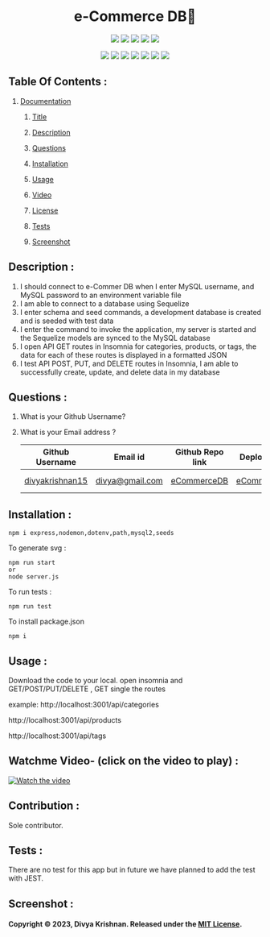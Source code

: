 
<h1 align="center">e-Commerce DB👋</h1>
  
<p align="center">
    <img src="https://img.shields.io/github/repo-size/divyakrishnan15/e-CommerceDB" />
    <img src="https://img.shields.io/github/languages/top/divyakrishnan15/e-CommerceDB"  />
    <img src="https://img.shields.io/github/issues/divyakrishnan15/e-CommerceDB" />
    <img src="https://img.shields.io/github/last-commit/divyakrishnan15/e-CommerceDB" >
    <a href="https://github.com/divyakrishnan15"><img src="https://img.shields.io/github/followers/divyakrishnan15?style=social" target="_blank" /></a
</p>
  
<p align="center">
    <img src="https://img.shields.io/badge/Javascript-yellow" />
    <!-- <img src="https://img.shields.io/badge/Routes-blue"  /> -->
    <img src="https://img.shields.io/badge/-node.js-green" />
    <img src="https://img.shields.io/badge/-ORM-red" >
    <img src="https://img.shields.io/badge/-sequelize-lightgrey" />
    <img src="https://img.shields.io/badge/-json-orange" />
    <img src="https://img.shields.io/badge/mySQL-blue"  />
    <img src="https://img.shields.io/badge/express.js-green" />
</p>

 ## Table Of Contents : 
 1.  [Documentation](#documentation) 

        1.  [Title](#Title) 

        2.  [Description](#Description) 

        3.  [Questions](#Questions) 

        4.  [Installation](#Installation) 

        5.  [Usage](#Usage) 

        6.  [Video](#Video) 

        7.  [License](#License) 

        8. [Tests](#Tests) 

        9. [Screenshot](#screenshot) 
 
 ## Description :  
 <a name="Description"></a>  
 1. I should connect to e-Commer DB when I enter MySQL username, and MySQL password to an environment variable file
 2. I am able to connect to a database using Sequelize
 3. I enter schema and seed commands, a development database is created and is seeded with test data
 4. I enter the command to invoke the application, my server is started and the Sequelize models are synced to the MySQL database
 5. I open API GET routes in Insomnia for categories, products, or tags, the data for each of these routes is displayed in a formatted JSON
 6. I test API POST, PUT, and DELETE routes in Insomnia, I am able to successfully create, update, and delete data in my database

 ## Questions :  
 <a name="Questions"></a> 
 1. What is your Github Username? 
 2. What is your Email address ? 
 
    | Github Username  | **Email id** | **Github Repo link** | **Deployed Url** | **Contributor** |
    | --- | --- | --- | --- | --- |
    | [divyakrishnan15](https://github.com/divyakrishnan15) | divya@gmail.com | [eCommerceDB](https://github.com/divyakrishnan15/e-CommerceDB/) | [eCommerceDB](https://divyakrishnan15.github.io/e-CommerceDB/) | Sole Contributor |

 ## Installation :  
 <a name="Installation"></a> 
```shell 
npm i express,nodemon,dotenv,path,mysql2,seeds
```

To generate svg :
```shell
npm run start 
or
node server.js
 ```

To run tests :
```shell
npm run test
 ```

To install package.json
```shell
npm i
```

 ## Usage :  
 <a name="Usage"></a> 
 Download the code to your local. 
 open insomnia and GET/POST/PUT/DELETE , GET single the routes

 example:
 http://localhost:3001/api/categories 
 
 http://localhost:3001/api/products 
 
 http://localhost:3001/api/tags 
 
   
 ## Watchme Video- (click on the video to play) : 
 <a name="Video"></a> 
 [![Watch the video](https://img.youtube.com/vi/dJ3CW788NE8/maxresdefault.jpg)](https://youtu.be/dJ3CW788NE8)

 ## Contribution :  
 <a name="License"></a> 
 Sole contributor.

 ## Tests :
 <a name="Tests"></a> 
 There are no test for this app but in future we have planned to add the test with JEST.
 ## Screenshot : 
 <a name="screenshot"></a> 


 #### Copyright © 2023, Divya Krishnan. Released under the [MIT License](https://choosealicense.com/licenses/mit/).
